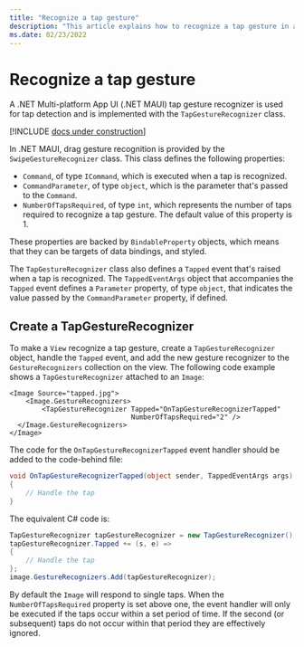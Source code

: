 ```yaml
---
title: "Recognize a tap gesture"
description: "This article explains how to recognize a tap gesture in a .NET MAUI app."
ms.date: 02/23/2022
---
```


# Recognize a tap gesture

A .NET Multi-platform App UI (.NET MAUI) tap gesture recognizer is used for tap detection and is implemented with the `TapGestureRecognizer` class.

[!INCLUDE [docs under construction](~/includes/preview-note.md)]

In .NET MAUI, drag gesture recognition is provided by the `SwipeGestureRecognizer` class. This class defines the following properties:

- `Command`, of type `ICommand`, which is executed when a tap is recognized.
- `CommandParameter`, of type `object`, which is the parameter that's passed to the `Command`.
- `NumberOfTapsRequired`, of type `int`, which represents the number of taps required to recognize a tap gesture. The default value of this property is 1.

These properties are backed by `BindableProperty` objects, which means that they can be targets of data bindings, and styled.

The `TapGestureRecognizer` class also defines a `Tapped` event that's raised when a tap is recognized. The `TappedEventArgs` object that accompanies the `Tapped` event defines a `Parameter` property, of type `object`, that indicates the value passed by the `CommandParameter` property, if defined.

## Create a TapGestureRecognizer

To make a `View` recognize a tap gesture, create a `TapGestureRecognizer` object, handle the `Tapped` event, and add the new gesture recognizer to the `GestureRecognizers` collection on the view. The following code example shows a `TapGestureRecognizer` attached to an `Image`:

```xaml
<Image Source="tapped.jpg">
    <Image.GestureRecognizers>
        <TapGestureRecognizer Tapped="OnTapGestureRecognizerTapped"
                              NumberOfTapsRequired="2" />
  </Image.GestureRecognizers>
</Image>
```

The code for the `OnTapGestureRecognizerTapped` event handler should be added to the code-behind file:

```csharp
void OnTapGestureRecognizerTapped(object sender, TappedEventArgs args)
{
    // Handle the tap
}
```

The equivalent C# code is:

```csharp
TapGestureRecognizer tapGestureRecognizer = new TapGestureRecognizer();
tapGestureRecognizer.Tapped += (s, e) =>
{
    // Handle the tap
};
image.GestureRecognizers.Add(tapGestureRecognizer);
```

By default the `Image` will respond to single taps. When the `NumberOfTapsRequired` property is set above one, the event handler will only be executed if the taps occur within a set period of time. If the second (or subsequent) taps do not occur within that period they are effectively ignored.
